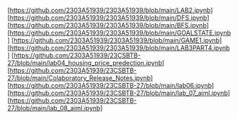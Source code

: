 [https://github.com/2303A51939/2303A51939/blob/main/LAB2.ipynb]
[https://github.com/2303A51939/2303A51939/blob/main/DFS.ipynb]
[https://github.com/2303A51939/2303A51939/blob/main/BFS.ipynb]
[https://github.com/2303A51939/2303A51939/blob/main/GOALSTATE.ipynb]
[https://github.com/2303A51939/2303A51939/blob/main/GAME1.ipynb]
[https://github.com/2303A51939/2303A51939/blob/main/LAB3PART4.ipynb]
[https://github.com/2303A51939/23CSBTB-27/blob/main/lab04_housing_price_predection.ipynb]
[https://github.com/2303A51939/23CSBTB-27/blob/main/Colaboratory_Release_Notes.ipynb]
[https://github.com/2303A51939/23CSBTB-27/blob/main/lab06.ipynb]
[https://github.com/2303A51939/23CSBTB-27/blob/main/lab_07_aiml.ipynb]
[https://github.com/2303A51939/23CSBTB-27/blob/main/lab_08_aiml.ipynb]
